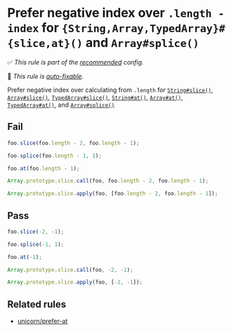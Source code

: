 # Prefer negative index over `.length - index` for `{String,Array,TypedArray}#{slice,at}()` and `Array#splice()`

<!-- Do not manually modify RULE_NOTICE part. Run: `npm run generate-rule-notices` -->
<!-- RULE_NOTICE -->
✅ *This rule is part of the [recommended](https://github.com/sindresorhus/eslint-plugin-unicorn#recommended-config) config.*

🔧 *This rule is [auto-fixable](https://eslint.org/docs/user-guide/command-line-interface#fixing-problems).*
<!-- /RULE_NOTICE -->

Prefer negative index over calculating from `.length` for [`String#slice()`](https://developer.mozilla.org/en-US/docs/Web/JavaScript/Reference/Global_Objects/String/slice), [`Array#slice()`](https://developer.mozilla.org/en-US/docs/Web/JavaScript/Reference/Global_Objects/Array/slice), [`TypedArray#slice()`](https://developer.mozilla.org/en-US/docs/Web/JavaScript/Reference/Global_Objects/TypedArray/slice), [`String#at()`](https://developer.mozilla.org/en-US/docs/Web/JavaScript/Reference/Global_Objects/String/at), [`Array#at()`](https://developer.mozilla.org/en-US/docs/Web/JavaScript/Reference/Global_Objects/Array/at), [`TypedArray#at()`](https://developer.mozilla.org/en-US/docs/Web/JavaScript/Reference/Global_Objects/TypedArray/at), and [`Array#splice()`](https://developer.mozilla.org/en-US/docs/Web/JavaScript/Reference/Global_Objects/Array/splice)

## Fail

```js
foo.slice(foo.length - 2, foo.length - 1);
```

```js
foo.splice(foo.length - 1, 1);
```

```js
foo.at(foo.length - 1);
```

```js
Array.prototype.slice.call(foo, foo.length - 2, foo.length - 1);
```

```js
Array.prototype.slice.apply(foo, [foo.length - 2, foo.length - 1]);
```

## Pass

```js
foo.slice(-2, -1);
```

```js
foo.splice(-1, 1);
```

```js
foo.at(-1);
```

```js
Array.prototype.slice.call(foo, -2, -1);
```

```js
Array.prototype.slice.apply(foo, [-2, -1]);
```

## Related rules

- [unicorn/prefer-at](./prefer-at.md)
